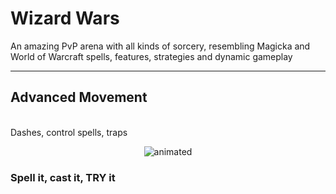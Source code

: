 # Wizard Wars
An amazing PvP arena with all kinds of sorcery, resembling Magicka and World of Warcraft spells, features, strategies and dynamic gameplay
<br>
<hr>

## Advanced Movement
<br>
Dashes, control spells, traps

<p align="center">
  <img src="" alt="animated" />
</p>



### Spell it, cast it, TRY it
